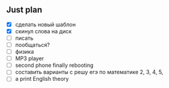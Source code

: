 ## Just plan
- [x] сделать новый шаблон
- [x] скинул слова на диск
- [ ] писать
- [ ] пообщаться? 
- [ ] физика
- [ ] MP3 player
- [ ] second phone finally rebooting
- [ ] составить варианты с решу егэ по математике
	2, 3, 4, 5, 
- [ ] a print English theory
